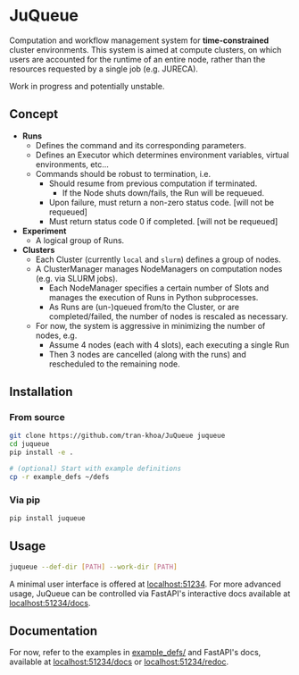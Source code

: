 # JuQueue
Computation and workflow management system for **time-constrained** cluster environments.
This system is aimed at compute clusters, on which users are accounted for the runtime of an entire node, 
rather than the resources requested by a single job (e.g. JURECA).

Work in progress and potentially unstable.

## Concept
- **Runs**
  - Defines the command and its corresponding parameters.
  - Defines an Executor which determines environment variables, virtual environments, etc...
  - Commands should be robust to termination, i.e.  
    - Should resume from previous computation if terminated.
      - If the Node shuts down/fails, the Run will be requeued.
    - Upon failure, must return a non-zero status code. [will not be requeued]
    - Must return status code 0 if completed. [will not be requeued]
- **Experiment**
  - A logical group of Runs.
- **Clusters**
  - Each Cluster (currently `local` and `slurm`) defines a group of nodes.
  - A ClusterManager manages NodeManagers on computation nodes (e.g. via SLURM jobs).
    - Each NodeManager specifies a certain number of Slots and manages the execution of Runs in Python subprocesses.
    - As Runs are (un-)queued from/to the Cluster, or are completed/failed, the number of nodes is rescaled as necessary.
  - For now, the system is aggressive in minimizing the number of nodes, e.g.
    - Assume 4 nodes (each with 4 slots), each executing a single Run
    - Then 3 nodes are cancelled (along with the runs) and rescheduled to the remaining node. 

## Installation
### From source
```bash
git clone https://github.com/tran-khoa/JuQueue juqueue
cd juqueue
pip install -e .

# (optional) Start with example definitions
cp -r example_defs ~/defs
```
### Via pip
```bash 
pip install juqueue
```

## Usage
```bash
juqueue --def-dir [PATH] --work-dir [PATH]
```

A minimal user interface is offered at [localhost:51234](http://localhost:51234).
For more advanced usage, JuQueue can be controlled via FastAPI's interactive docs 
available at [localhost:51234/docs](http://localhost:51234/docs).

## Documentation
For now, refer to the examples in [example_defs/](./example_defs) and FastAPI's docs,
available at [localhost:51234/docs](http://localhost:51234/docs)
or [localhost:51234/redoc](http://localhost:51234/redoc).